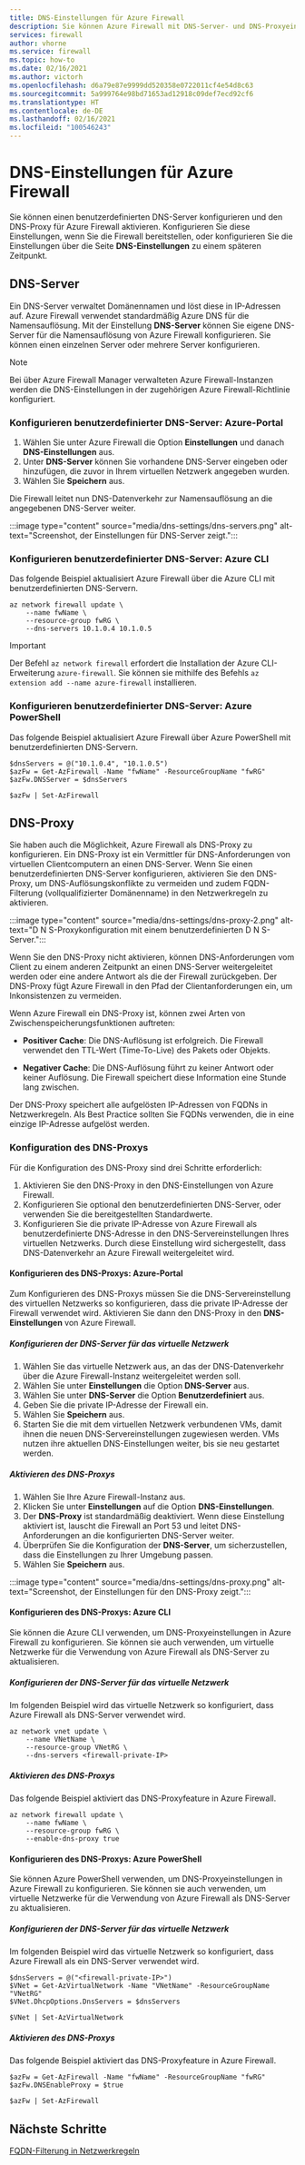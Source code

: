 ```yaml
---
title: DNS-Einstellungen für Azure Firewall
description: Sie können Azure Firewall mit DNS-Server- und DNS-Proxyeinstellungen konfigurieren.
services: firewall
author: vhorne
ms.service: firewall
ms.topic: how-to
ms.date: 02/16/2021
ms.author: victorh
ms.openlocfilehash: d6a79e87e9999dd520358e0722011cf4e54d8c63
ms.sourcegitcommit: 5a999764e98bd71653ad12918c09def7ecd92cf6
ms.translationtype: HT
ms.contentlocale: de-DE
ms.lasthandoff: 02/16/2021
ms.locfileid: "100546243"
---
```

# <a name="azure-firewall-dns-settings"></a>DNS-Einstellungen für Azure Firewall

Sie können einen benutzerdefinierten DNS-Server konfigurieren und den DNS-Proxy für Azure Firewall aktivieren. Konfigurieren Sie diese Einstellungen, wenn Sie die Firewall bereitstellen, oder konfigurieren Sie die Einstellungen über die Seite **DNS-Einstellungen** zu einem späteren Zeitpunkt.

## <a name="dns-servers"></a>DNS-Server

Ein DNS-Server verwaltet Domänennamen und löst diese in IP-Adressen auf. Azure Firewall verwendet standardmäßig Azure DNS für die Namensauflösung. Mit der Einstellung **DNS-Server** können Sie eigene DNS-Server für die Namensauflösung von Azure Firewall konfigurieren. Sie können einen einzelnen Server oder mehrere Server konfigurieren.

> [!NOTE]
> Bei über Azure Firewall Manager verwalteten Azure Firewall-Instanzen werden die DNS-Einstellungen in der zugehörigen Azure Firewall-Richtlinie konfiguriert.

### <a name="configure-custom-dns-servers---azure-portal"></a>Konfigurieren benutzerdefinierter DNS-Server: Azure-Portal

1. Wählen Sie unter Azure Firewall die Option **Einstellungen** und danach **DNS-Einstellungen** aus.
2. Unter **DNS-Server** können Sie vorhandene DNS-Server eingeben oder hinzufügen, die zuvor in Ihrem virtuellen Netzwerk angegeben wurden.
3. Wählen Sie **Speichern** aus.

Die Firewall leitet nun DNS-Datenverkehr zur Namensauflösung an die angegebenen DNS-Server weiter.

:::image type="content" source="media/dns-settings/dns-servers.png" alt-text="Screenshot, der Einstellungen für DNS-Server zeigt.":::

### <a name="configure-custom-dns-servers---azure-cli"></a>Konfigurieren benutzerdefinierter DNS-Server: Azure CLI

Das folgende Beispiel aktualisiert Azure Firewall über die Azure CLI mit benutzerdefinierten DNS-Servern.

```azurecli-interactive
az network firewall update \
    --name fwName \ 
    --resource-group fwRG \
    --dns-servers 10.1.0.4 10.1.0.5
```

> [!IMPORTANT]
> Der Befehl `az network firewall` erfordert die Installation der Azure CLI-Erweiterung `azure-firewall`. Sie können sie mithilfe des Befehls `az extension add --name azure-firewall` installieren. 

### <a name="configure-custom-dns-servers---azure-powershell"></a>Konfigurieren benutzerdefinierter DNS-Server: Azure PowerShell

Das folgende Beispiel aktualisiert Azure Firewall über Azure PowerShell mit benutzerdefinierten DNS-Servern.

```azurepowershell
$dnsServers = @("10.1.0.4", "10.1.0.5")
$azFw = Get-AzFirewall -Name "fwName" -ResourceGroupName "fwRG"
$azFw.DNSServer = $dnsServers

$azFw | Set-AzFirewall
```

## <a name="dns-proxy"></a>DNS-Proxy

Sie haben auch die Möglichkeit, Azure Firewall als DNS-Proxy zu konfigurieren. Ein DNS-Proxy ist ein Vermittler für DNS-Anforderungen von virtuellen Clientcomputern an einen DNS-Server. Wenn Sie einen benutzerdefinierten DNS-Server konfigurieren, aktivieren Sie den DNS-Proxy, um DNS-Auflösungskonflikte zu vermeiden und zudem FQDN-Filterung (vollqualifizierter Domänenname) in den Netzwerkregeln zu aktivieren.

:::image type="content" source="media/dns-settings/dns-proxy-2.png" alt-text="D N S-Proxykonfiguration mit einem benutzerdefinierten D N S-Server.":::


Wenn Sie den DNS-Proxy nicht aktivieren, können DNS-Anforderungen vom Client zu einem anderen Zeitpunkt an einen DNS-Server weitergeleitet werden oder eine andere Antwort als die der Firewall zurückgeben. Der DNS-Proxy fügt Azure Firewall in den Pfad der Clientanforderungen ein, um Inkonsistenzen zu vermeiden.

Wenn Azure Firewall ein DNS-Proxy ist, können zwei Arten von Zwischenspeicherungsfunktionen auftreten:

- **Positiver Cache**: Die DNS-Auflösung ist erfolgreich. Die Firewall verwendet den TTL-Wert (Time-To-Live) des Pakets oder Objekts. 

- **Negativer Cache**: Die DNS-Auflösung führt zu keiner Antwort oder keiner Auflösung. Die Firewall speichert diese Information eine Stunde lang zwischen.

Der DNS-Proxy speichert alle aufgelösten IP-Adressen von FQDNs in Netzwerkregeln. Als Best Practice sollten Sie FQDNs verwenden, die in eine einzige IP-Adresse aufgelöst werden.  

### <a name="dns-proxy-configuration"></a>Konfiguration des DNS-Proxys

Für die Konfiguration des DNS-Proxy sind drei Schritte erforderlich:
1. Aktivieren Sie den DNS-Proxy in den DNS-Einstellungen von Azure Firewall.
2. Konfigurieren Sie optional den benutzerdefinierten DNS-Server, oder verwenden Sie die bereitgestellten Standardwerte.
3. Konfigurieren Sie die private IP-Adresse von Azure Firewall als benutzerdefinierte DNS-Adresse in den DNS-Servereinstellungen Ihres virtuellen Netzwerks. Durch diese Einstellung wird sichergestellt, dass DNS-Datenverkehr an Azure Firewall weitergeleitet wird.

#### <a name="configure-dns-proxy---azure-portal"></a>Konfigurieren des DNS-Proxys: Azure-Portal

Zum Konfigurieren des DNS-Proxys müssen Sie die DNS-Servereinstellung des virtuellen Netzwerks so konfigurieren, dass die private IP-Adresse der Firewall verwendet wird. Aktivieren Sie dann den DNS-Proxy in den **DNS-Einstellungen** von Azure Firewall.

##### <a name="configure-virtual-network-dns-servers"></a>Konfigurieren der DNS-Server für das virtuelle Netzwerk 

1. Wählen Sie das virtuelle Netzwerk aus, an das der DNS-Datenverkehr über die Azure Firewall-Instanz weitergeleitet werden soll.
2. Wählen Sie unter **Einstellungen** die Option **DNS-Server** aus.
3. Wählen Sie unter **DNS-Server** die Option **Benutzerdefiniert** aus.
4. Geben Sie die private IP-Adresse der Firewall ein.
5. Wählen Sie **Speichern** aus.
6. Starten Sie die mit dem virtuellen Netzwerk verbundenen VMs, damit ihnen die neuen DNS-Servereinstellungen zugewiesen werden. VMs nutzen ihre aktuellen DNS-Einstellungen weiter, bis sie neu gestartet werden.

##### <a name="enable-dns-proxy"></a>Aktivieren des DNS-Proxys

1. Wählen Sie Ihre Azure Firewall-Instanz aus.
2. Klicken Sie unter **Einstellungen** auf die Option **DNS-Einstellungen**.
3. Der **DNS-Proxy** ist standardmäßig deaktiviert. Wenn diese Einstellung aktiviert ist, lauscht die Firewall an Port 53 und leitet DNS-Anforderungen an die konfigurierten DNS-Server weiter.
4. Überprüfen Sie die Konfiguration der **DNS-Server**, um sicherzustellen, dass die Einstellungen zu Ihrer Umgebung passen.
5. Wählen Sie **Speichern** aus.

:::image type="content" source="media/dns-settings/dns-proxy.png" alt-text="Screenshot, der Einstellungen für den DNS-Proxy zeigt.":::

#### <a name="configure-dns-proxy---azure-cli"></a>Konfigurieren des DNS-Proxys: Azure CLI

Sie können die Azure CLI verwenden, um DNS-Proxyeinstellungen in Azure Firewall zu konfigurieren. Sie können sie auch verwenden, um virtuelle Netzwerke für die Verwendung von Azure Firewall als DNS-Server zu aktualisieren.

##### <a name="configure-virtual-network-dns-servers"></a>Konfigurieren der DNS-Server für das virtuelle Netzwerk

Im folgenden Beispiel wird das virtuelle Netzwerk so konfiguriert, dass Azure Firewall als DNS-Server verwendet wird.
 
```azurecli-interactive
az network vnet update \
    --name VNetName \ 
    --resource-group VNetRG \
    --dns-servers <firewall-private-IP>
```

##### <a name="enable-dns-proxy"></a>Aktivieren des DNS-Proxys

Das folgende Beispiel aktiviert das DNS-Proxyfeature in Azure Firewall.

```azurecli-interactive
az network firewall update \
    --name fwName \ 
    --resource-group fwRG \
    --enable-dns-proxy true
```

#### <a name="configure-dns-proxy---azure-powershell"></a>Konfigurieren des DNS-Proxys: Azure PowerShell

Sie können Azure PowerShell verwenden, um DNS-Proxyeinstellungen in Azure Firewall zu konfigurieren. Sie können sie auch verwenden, um virtuelle Netzwerke für die Verwendung von Azure Firewall als DNS-Server zu aktualisieren.

##### <a name="configure-virtual-network-dns-servers"></a>Konfigurieren der DNS-Server für das virtuelle Netzwerk

Im folgenden Beispiel wird das virtuelle Netzwerk so konfiguriert, dass Azure Firewall als ein DNS-Server verwendet wird.

```azurepowershell
$dnsServers = @("<firewall-private-IP>")
$VNet = Get-AzVirtualNetwork -Name "VNetName" -ResourceGroupName "VNetRG"
$VNet.DhcpOptions.DnsServers = $dnsServers

$VNet | Set-AzVirtualNetwork
```

##### <a name="enable-dns-proxy"></a>Aktivieren des DNS-Proxys

Das folgende Beispiel aktiviert das DNS-Proxyfeature in Azure Firewall.

```azurepowershell
$azFw = Get-AzFirewall -Name "fwName" -ResourceGroupName "fwRG"
$azFw.DNSEnableProxy = $true

$azFw | Set-AzFirewall
```

## <a name="next-steps"></a>Nächste Schritte

[FQDN-Filterung in Netzwerkregeln](fqdn-filtering-network-rules.md)
